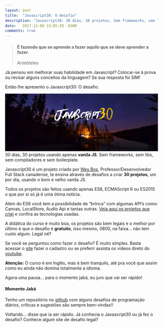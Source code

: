 ```yaml
---
layout: post
title:  "Javascript30: O desafio"
description: "Javascript30: 30 dias, 30 projetos. Sem frameworks, sem libs, sem compiladores e sem boilerplate"
date:   2017-12-09 13:05:20 -0300
comments: true
---
```


> #### É fazendo que se aprende a fazer aquilo que se deve aprender a fazer.
> Aristóteles

Já pensou em melhorar suas habilidade em Javascript? Colocar-se à prova ou revisar alguns conceitos da linguagem? Se sua resposta foi SIM!

Então lhe apresento o Javascript30: O desafio.

![Logo Javascript30](/assets/img/posts/javascript30-the-challenge.jpg)
30 dias, 30 projetos usando apenas __vanila JS__. Sem frameworks, sem libs, sem compiladores e sem boilerplate.

Javascript30 é um projeto criado por [Wes Bos](http://wesbos.com), Professor/Desenvolvedor Full Stack canadense, te  ensina através de desafios a criar __30 projetos__, um por dia, usando o bom e velho vanila JS.

Todos os projetos são feitos usando apenas ES6, ECMAScript 6 ou ES2015 o que por si só já é uma ótima notícia. 

Além do ES6 você tem a possíbilidade de “brinca” com algumas API’s como: Canvas, LocalStore, Audio Api e tantas outras. [Veja aqui os projetos que criei](https://codepen.io/collection/AZLQEe/) e confira as tecnologias usadas.

A didática do curso é muito boa, os projetos são bem legais e o melhor por último é que o desafio é __gratuito__, isso mesmo, 0800, na faixa… não tem custo algum. Legal né? 

Se você se perguntou como fazer o desafio? É muito simples. Basta acessar o [site](https://javascript30.com) fazer o cadastro ou se preferir assista os vídeos direto do [youtube](https://www.youtube.com/watch?v=VuN8qwZoego&list=PLu8EoSxDXHP6CGK4YVJhL_VWetA865GOH).

__Atenção:__ O curso é em Inglês, mas é bem tranquilo, até pra você que assim como eu ainda não domina totalmente a idioma.

Agora uma pausa... para o momento jabá, eu juro que vai ser rápido! 

#### Momento Jabá

Tenho um repositório no [github](https://github.com/AlexsandroSA/daily-programming-challenges) com alguns desafios de programação diários, críticas e sugestões são sempre bem-vindas!!

Voltando… disse que ia ser rápido. Já conhecia o Javascript30 ou já fez o desafio? Conhece algum site de desafio legal?
